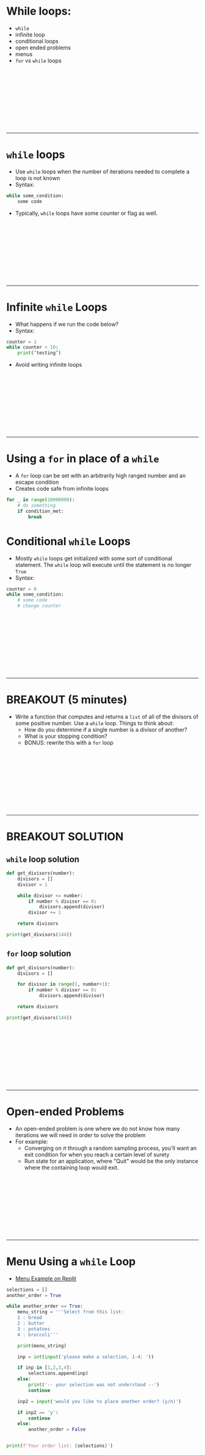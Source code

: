 # While loops:
* `while`
* infinite loop
* conditional loops
* open ended problems
* menus
* `for` vs `while` loops


<br><br><br><br><br><br><br><br><br>

---------------------------------------------------------------
# `while` loops
* Use `while` loops when the number of iterations needed to complete a loop is not known
* Syntax:

```python
while some_condition:
    some code
```

* Typically, `while` loops have some counter or flag as well. 

<br><br><br><br><br><br><br><br><br>

---------------------------------------------------------------
# Infinite `while` Loops
* What happens if we run the code below?
* Syntax:

```python
counter = 1
while counter < 10:
    print(‘testing’)
```

* Avoid writing infinite loops

<br><br><br><br><br><br><br><br><br>

---------------------------------------------------------------
# Using a `for` in place of a `while`
* A `for` loop can be set with an arbitrarily high ranged number and an escape condition
* Creates code safe from infinite loops

```python
for _ in range(10000000):
    # do something
    if condition_met:
        break
```

# Conditional `while` Loops
* Mostly `while` loops get initialized with some sort of conditional statement. The `while` loop will execute until the statement is no longer `True`
* Syntax:

```python
counter = 0
while some_condition:
    # some code
    # change counter
```

<br><br><br><br><br><br><br><br><br>

---------------------------------------------------------------
# BREAKOUT (5 minutes)
* Write a function that computes and returns a `list` of all of the divisors of some positive number. Use a `while` loop. Things to think about:
    * How do you determine if a single number is a divisor of another?
    * What is your stopping condition?
    * BONUS: rewrite this with a `for` loop

<br><br><br><br><br><br><br><br><br>

---------------------------------------------------------------
# BREAKOUT SOLUTION
## `while` loop solution

```python
def get_divisors(number):
    divisors = []
    divisor = 1

    while divisor <= number:
        if number % divisor == 0:
            divisors.append(divisor)
        divisor += 1

    return divisors

print(get_divisors(144))
```

## `for` loop solution

```python
def get_divisors(number):
    divisors = []

    for divisor in range(1, number+1):
        if number % divisor == 0:
            divisors.append(divisor)

    return divisors

print(get_divisors(144))
```


<br><br><br><br><br><br><br><br><br>

---------------------------------------------------------------
# Open-ended Problems
* An open-ended problem is one where we do not know how many iterations we will need in order to solve the problem
* For example:
    * Converging on $\pi$ through a random sampling process, you'll want an exit condition for when you reach a certain level of surety
    * Run state for an application, where "Quit" would be the only instance where the containing loop would exit.

<br><br><br><br><br><br><br><br><br>

---------------------------------------------------------------
# Menu Using a `while` Loop
* [Menu Example on Replit](https://repl.it/@gDSIprep/whileloopsmenuwhileusingaloop)

```python
selections = []
another_order = True

while another_order == True:
    menu_string = '''Select from this list:
    1 : bread
    2 : butter
    3 : potatoes
    4 : broccoli'''

    print(menu_string)

    inp = int(input('please make a selection, 1-4: '))

    if inp in [1,2,3,4]:
        selections.append(inp)
    else:
        print('-- your selection was not understood --')
        continue

    inp2 = input('would you like to place another order? (y/n)')

    if inp2 == 'y':
        continue
    else:
        another_order = False


print(f'Your order list: {selections}')
```


<br><br><br><br><br><br><br><br><br>

---------------------------------------------------------------
# `for` Loops vs. `while` Loops
* In general, always use `for` loops to avoid infinite loops
    * Will always terminate at the end of an iterable when traversing elements in that iterable
    * Useful when you know how many iterations are needed
* However, there are some problems that should be solved using `while` loops
    * Open-ended problems
    * Menus
    * Run States


<br><br><br><br><br><br><br><br><br>

---------------------------------------------------------------
# BREAKOUT (2 minutes)
* Why would we use break in our code? What about continue and pass?
* Why might we use a while loop?
* What is the syntax for a while loop?


<br><br><br><br><br><br><br><br><br>

---------------------------------------------------------------
# BREAKOUT SOLUTION

* Why would we use break in our code? What about continue and pass?
    * Use break to end loopage that no longer needs to be performed
    * Use continue to avoid an operation within a loop
    * Use pass as a placeholder in loops, conditions (if, elif, else), functions and other places to avoid errors
* Why might we use a while loop?
    * You can pretty much always avoid using a while loop
    * You can use while loops for “open-ended problems”, where you don’t know how many iterations you will need to perform
* What is the syntax for a while loop?

```python
while condition:
    # Do something
```


<br><br><br><br><br><br><br><br><br>

---------------------------------------------------------------
# List Review BREAKOUT (3 minutes)
```python
x = [4, 6, 1, 2, 8, 0]
```

* How would you sort your list to save it in place?
* How would you sort your list to return a printed output?
* How would you reverse your list to save it in place?
* What would any(x) return? all(x)?
* How would you remove the first element in the list and append it to the end? Can you write this in a single line of code?

<br><br><br><br><br><br><br><br><br>

---------------------------------------------------------------
# List Review BREAKOUT (3 minutes)
```python
x = [4, 6, 1, 2, 8, 0]
print(x)
# * How would you sort your list to save it in place?
x.sort()
# or
x = sorted(x)

# * How would you sort your list to return a printed output?
print(sorted(x))

# * How would you reverse your list to save it in place?
x.reverse()
# or
x = x[::-1]
print(x)

# * What would any(x) return? all(x)?
print(any(x)) # True
print(all(x)) # False

# * How would you remove the first element in the list and append it to the end? Can you write this in a single line of code?
x = x[1:] + [x[0]]
print(x)
```


<br><br><br><br><br><br><br><br><br>

---------------------------------------------------------------
# BREAKOUT (2 minutes)
Would you use a for loop or a while loop?

1. Creating a letter counter based on a string
2. Trying to identify whether a dice is fair or not
3. Iterating over a list to identify multiples of 5
4. Creating a selection for an individual based on a given menu
5. Determine how long it might take to reach a certain threshold


<br><br><br><br><br><br><br><br><br>

---------------------------------------------------------------
# BREAKOUT (2 minutes)
Would you use a for loop or a while loop?

1. Creating a letter counter based on a string
    * `for` loop
2. Trying to identify whether a dice is fair or not
    * Potentially a while loop, where eventually you wish to converge at the expected value, at which point you might use break to exit. However, you could use a for loop with many many iterations, with an exit condition.
3. Iterating over a list to identify multiples of 5
    * `for` loop

4. Creating a selection for an individual based on a given menu
5. Determine how long it might take to reach a certain threshold